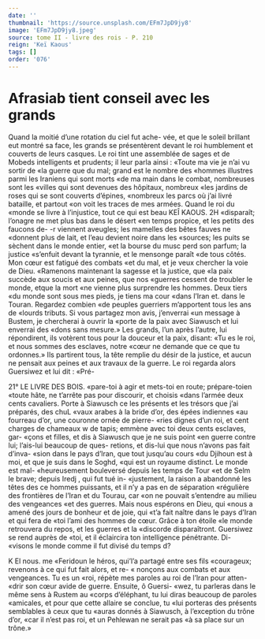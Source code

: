 ```yaml
---
date: ''
thumbnail: 'https://source.unsplash.com/EFm7JpD9jy8'
image: 'EFm7JpD9jy8.jpeg'
source: tome II - livre des rois - P. 210
reign: 'Keï Kaous'
tags: []
order: '076'
---
```


# Afrasiab tient conseil avec les grands

Quand la moitié d’une rotation du ciel fut ache-
vée, et que le soleil brillant eut montré sa face, les grands se présentèrent devant le roi humblement et couverts de leurs casques. Le roi tint une assemblée de sages et de Mobeds intelligents et prudents; il leur parla ainsi : «Toute ma vie je n’ai vu sortir de
«la guerre que du mal; grand est le nombre des «hommes illustres parmi les Iraniens qui sont morts «de ma main dans le combat, nombreuses sont les «villes qui sont devenues des hôpitaux, nombreux «les jardins de roses qui se sont couverts d’épines, «nombreux les parcs où j’ai livré bataille, et partout
«on voit les traces de mes armées. Quand le roi du «monde se livre à l’injustice, tout ce qui est beau
KEÎ KAOUS. 2H «disparaît; l’onagre ne met plus bas dans le désert
«en temps propice, et les petits des faucons de- -r viennent aveugles; les mamelles des bêtes fauves ne «donnent plus de lait, et l’eau devient noire dans les «sources; les puits se sèchent dans le monde entier, «et la bourse du musc perd son parfum; la justice «s’enfuit devant la tyrannie, et le mensonge paraît
«de tous côtés. Mon cœur est fatigué des combats
«et du mal, et je veux chercher la voie de Dieu. «Ramenons maintenant la sagesse et la justice, que «la paix succède aux soucis et aux peines, que nos «guerres cessent de troubler le monde, etque la mort «ne vienne plus surprendre les hommes. Deux tiers «du monde sont sous mes pieds, je tiens ma cour «dans l’Iran et. dans le Touran. Regardez combien «de peuples guerriers m’apportent tous les ans de «lourds tributs. Si vous partagez mon avis, j’enverrai «un message à Bustem, je chercherai à ouvrir la «porte de la paix avec Siawusch et lui enverrai des «dons sans mesure.»
Les grands, l’un après l’autre, lui répondirent,
ils votèrent tous pour la douceur et la paix, disant: «Tu es le roi, et nous sommes des esclaves, notre «cœur ne demande que ce que tu ordonnes.» Ils partirent tous, la tête remplie du désir de la justice,
et aucun ne pensait aux peines et aux travaux de la guerre.
Le roi regarda alors Guersiwez et lui dit : «Pré-

21° LE LIVRE DES BOIS.
«pare-toi à agir et mets-toi en route; prépare-toien «toute hâte, ne t’arrête pas pour discourir, et choisis
«dans l’armée deux cents cavaliers. Porte à Siawusch
ce les présents et les trésors que j’ai préparés, des chuL
«vaux arabes à la bride d’or, des épées indiennes
«au fourreau d’or, une couronne ornée de pierre-
«ries dignes d’un roi, et cent charges de chameaux
w de tapis; emmène avec toi deux cents esclaves, gar-
«çons et filles, et dis à Siawusch que je ne suis point «en guerre contre lui; l’ais-lui beaucoup de ques- retions, et dis-lui que nous n’avons pas fait d’inva- «sion dans le pays d’lran, que tout jusqu’au cours
«du Djihoun est à moi, et que je suis dans le Soghd, «qui est un royaume distinct. Le monde est mal-
«heureusement bouleversé depuis les temps de Tour «et de Selm le brave; depuis Iredj , qui fut tué in- «justement, la raison a abandonné les têtes des ce hommes puissants, et il n’y a pas en de séparation «régulière des frontières de l’Iran et du Tourau, car
«on ne pouvait s’entendre au milieu des vengeances «et des guerres. Mais nous espérons en Dieu, qui «nous a amené des jours de bonheur et de joie, qui «t’a fait naître dans le pays d’Iran et qui fera de
«toi l’ami des hommes de cœur. Grâce à ton étoile
«le monde retrouvera du repos, et les guerres et la «discorde disparaîtront. Guersiwez se rend auprès de «toi, et il éclaircira ton intelligence pénétrante. Di- «visons le monde comme il fut divisé du temps d?

K El nous. me «Feridoun le héros, qui’l’a partagé entre ses fils
«courageux; revenons à ce qui fut fait alors, et re- « nonçons aux combats et aux vengeances. Tu es un «roi, répète mes paroles au roi de l’lran pour atten-
«drir son cœur avide de guerre. Ensuite, ô Guersi- «wez, tu parleras dans le même sens à Rustem au «corps d’éléphant, tu lui diras beaucoup de paroles «amicales, et pour que cette allaire se conclue, tu «lui porteras des présents semblables à ceux que tu «auras donnés à Siawusch, à l’exception du trône d’or,
«car il n’est pas roi, et un Pehlewan ne serait pas «à sa place sur un trône.»
